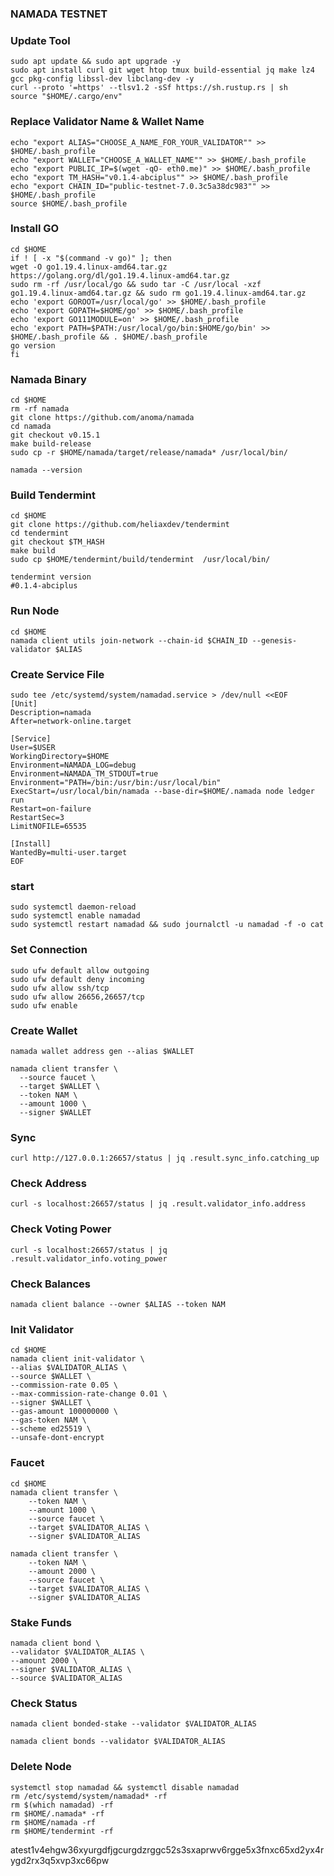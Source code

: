 ### NAMADA TESTNET

### Update Tool
```
sudo apt update && sudo apt upgrade -y
sudo apt install curl git wget htop tmux build-essential jq make lz4 gcc pkg-config libssl-dev libclang-dev -y
curl --proto '=https' --tlsv1.2 -sSf https://sh.rustup.rs | sh
source "$HOME/.cargo/env"
```

### Replace Validator Name & Wallet Name
```
echo "export ALIAS="CHOOSE_A_NAME_FOR_YOUR_VALIDATOR"" >> $HOME/.bash_profile
echo "export WALLET="CHOOSE_A_WALLET_NAME"" >> $HOME/.bash_profile
echo "export PUBLIC_IP=$(wget -qO- eth0.me)" >> $HOME/.bash_profile
echo "export TM_HASH="v0.1.4-abciplus"" >> $HOME/.bash_profile
echo "export CHAIN_ID="public-testnet-7.0.3c5a38dc983"" >> $HOME/.bash_profile
source $HOME/.bash_profile
```

### Install GO

```
cd $HOME
if ! [ -x "$(command -v go)" ]; then
wget -O go1.19.4.linux-amd64.tar.gz https://golang.org/dl/go1.19.4.linux-amd64.tar.gz
sudo rm -rf /usr/local/go && sudo tar -C /usr/local -xzf go1.19.4.linux-amd64.tar.gz && sudo rm go1.19.4.linux-amd64.tar.gz
echo 'export GOROOT=/usr/local/go' >> $HOME/.bash_profile
echo 'export GOPATH=$HOME/go' >> $HOME/.bash_profile
echo 'export GO111MODULE=on' >> $HOME/.bash_profile
echo 'export PATH=$PATH:/usr/local/go/bin:$HOME/go/bin' >> $HOME/.bash_profile && . $HOME/.bash_profile
go version
fi 
```

### Namada Binary

```
cd $HOME
rm -rf namada
git clone https://github.com/anoma/namada
cd namada
git checkout v0.15.1
make build-release
sudo cp -r $HOME/namada/target/release/namada* /usr/local/bin/
```
```
namada --version
```

### Build Tendermint

```
cd $HOME
git clone https://github.com/heliaxdev/tendermint
cd tendermint
git checkout $TM_HASH
make build
sudo cp $HOME/tendermint/build/tendermint  /usr/local/bin/
```
```
tendermint version
#0.1.4-abciplus
```

### Run Node
```
cd $HOME
namada client utils join-network --chain-id $CHAIN_ID --genesis-validator $ALIAS
```

### Create Service File

```
sudo tee /etc/systemd/system/namadad.service > /dev/null <<EOF
[Unit]
Description=namada
After=network-online.target

[Service]
User=$USER
WorkingDirectory=$HOME
Environment=NAMADA_LOG=debug
Environment=NAMADA_TM_STDOUT=true
Environment="PATH=/bin:/usr/bin:/usr/local/bin"
ExecStart=/usr/local/bin/namada --base-dir=$HOME/.namada node ledger run
Restart=on-failure
RestartSec=3
LimitNOFILE=65535

[Install]
WantedBy=multi-user.target
EOF
```

### start

```
sudo systemctl daemon-reload
sudo systemctl enable namadad
sudo systemctl restart namadad && sudo journalctl -u namadad -f -o cat
```

### Set Connection
```
sudo ufw default allow outgoing 
sudo ufw default deny incoming 
sudo ufw allow ssh/tcp 
sudo ufw allow 26656,26657/tcp
sudo ufw enable
```

### Create Wallet

```
namada wallet address gen --alias $WALLET
```
```
namada client transfer \
  --source faucet \
  --target $WALLET \
  --token NAM \
  --amount 1000 \
  --signer $WALLET
```
    
### Sync
```
curl http://127.0.0.1:26657/status | jq .result.sync_info.catching_up
```
### Check Address
```
curl -s localhost:26657/status | jq .result.validator_info.address
```
### Check Voting Power
```
curl -s localhost:26657/status | jq .result.validator_info.voting_power
```

### Check Balances
```
namada client balance --owner $ALIAS --token NAM
```

### Init Validator
```
cd $HOME
namada client init-validator \
--alias $VALIDATOR_ALIAS \
--source $WALLET \
--commission-rate 0.05 \
--max-commission-rate-change 0.01 \
--signer $WALLET \
--gas-amount 100000000 \
--gas-token NAM \
--scheme ed25519 \
--unsafe-dont-encrypt
```
### Faucet
```
cd $HOME
namada client transfer \
    --token NAM \
    --amount 1000 \
    --source faucet \
    --target $VALIDATOR_ALIAS \
    --signer $VALIDATOR_ALIAS
```
```
namada client transfer \
    --token NAM \
    --amount 2000 \
    --source faucet \
    --target $VALIDATOR_ALIAS \
    --signer $VALIDATOR_ALIAS
```

### Stake Funds
```
namada client bond \
--validator $VALIDATOR_ALIAS \
--amount 2000 \
--signer $VALIDATOR_ALIAS \
--source $VALIDATOR_ALIAS
```

### Check Status
```
namada client bonded-stake --validator $VALIDATOR_ALIAS
```
```
namada client bonds --validator $VALIDATOR_ALIAS
```

### Delete Node
```
systemctl stop namadad && systemctl disable namadad
rm /etc/systemd/system/namadad* -rf
rm $(which namadad) -rf
rm $HOME/.namada* -rf
rm $HOME/namada -rf
rm $HOME/tendermint -rf
```

atest1v4ehgw36xyurgdfjgcurgdzrggc52s3sxaprwv6rgge5x3fnxc65xd2yx4rygd2rx3q5xvp3xc66pw







